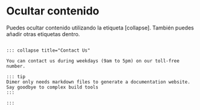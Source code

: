 # Ocultar contenido

Puedes ocultar contenido utilizando la etiqueta [collapse]. También puedes añadir otras etiquetas dentro.

```demoCode[markdown]

::: collapse title="Contact Us"

You can contact us during weekdays (9am to 5pm) on our toll-free number.

::: tip
Dimer only needs markdown files to generate a documentation website. Say goodbye to complex build tools
:::

:::
```
